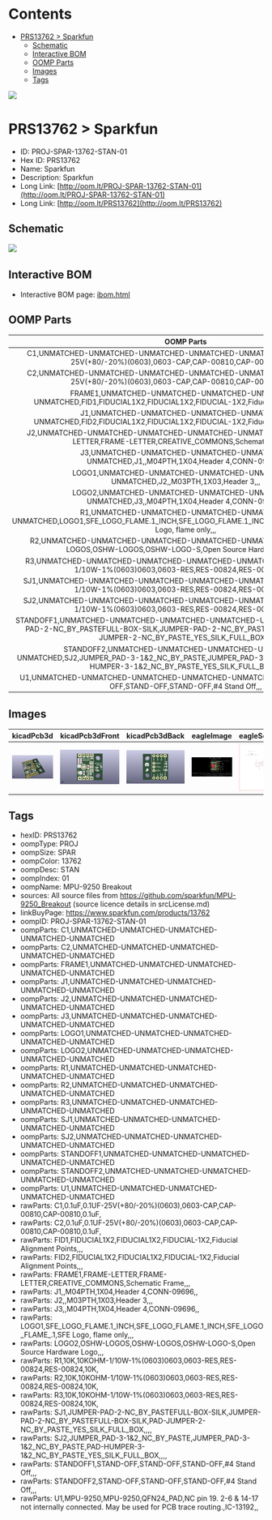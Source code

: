 



Contents
========

* [PRS13762 > Sparkfun](#prs13762--sparkfun)
	* [Schematic](#schematic)
	* [Interactive BOM](#interactive-bom)
	* [OOMP Parts](#oomp-parts)
	* [Images](#images)
	* [Tags](#tags)
  
![][im]
# PRS13762 > Sparkfun

- ID: PROJ-SPAR-13762-STAN-01
- Hex ID: PRS13762
- Name: Sparkfun
- Description: Sparkfun
- Long Link: [http://oom.lt/PROJ-SPAR-13762-STAN-01](http://oom.lt/PROJ-SPAR-13762-STAN-01)
- Long Link: [http://oom.lt/PRS13762](http://oom.lt/PRS13762)

## Schematic
  
![][schem]
## Interactive BOM

- Interactive BOM page: [ibom.html](https://htmlpreview.github.io/?https://github.com/oomlout/oomlout_OOMP_projects/blob/main/PROJ-SPAR-13762-STAN-01/kicad/bom/ibom.html)

## OOMP Parts
  

|OOMP Parts|
| :---: |
|C1,UNMATCHED-UNMATCHED-UNMATCHED-UNMATCHED-UNMATCHED,C1,0.1uF,0.1UF-25V(+80/-20%)(0603),0603-CAP,CAP-00810,CAP-00810,0.1uF,|
|C2,UNMATCHED-UNMATCHED-UNMATCHED-UNMATCHED-UNMATCHED,C2,0.1uF,0.1UF-25V(+80/-20%)(0603),0603-CAP,CAP-00810,CAP-00810,0.1uF,|
|FRAME1,UNMATCHED-UNMATCHED-UNMATCHED-UNMATCHED-UNMATCHED,FID1,FIDUCIAL1X2,FIDUCIAL1X2,FIDUCIAL-1X2,Fiducial Alignment Points,,,|
|J1,UNMATCHED-UNMATCHED-UNMATCHED-UNMATCHED-UNMATCHED,FID2,FIDUCIAL1X2,FIDUCIAL1X2,FIDUCIAL-1X2,Fiducial Alignment Points,,,|
|J2,UNMATCHED-UNMATCHED-UNMATCHED-UNMATCHED-UNMATCHED,FRAME1,FRAME-LETTER,FRAME-LETTER,CREATIVE_COMMONS,Schematic Frame,,,|
|J3,UNMATCHED-UNMATCHED-UNMATCHED-UNMATCHED-UNMATCHED,J1,,M04PTH,1X04,Header 4,CONN-09696,,|
|LOGO1,UNMATCHED-UNMATCHED-UNMATCHED-UNMATCHED-UNMATCHED,J2,,M03PTH,1X03,Header 3,,,|
|LOGO2,UNMATCHED-UNMATCHED-UNMATCHED-UNMATCHED-UNMATCHED,J3,,M04PTH,1X04,Header 4,CONN-09696,,|
|R1,UNMATCHED-UNMATCHED-UNMATCHED-UNMATCHED-UNMATCHED,LOGO1,SFE_LOGO_FLAME.1_INCH,SFE_LOGO_FLAME.1_INCH,SFE_LOGO_FLAME_.1,SFE Logo, flame only,,,|
|R2,UNMATCHED-UNMATCHED-UNMATCHED-UNMATCHED-UNMATCHED,LOGO2,OSHW-LOGOS,OSHW-LOGOS,OSHW-LOGO-S,Open Source Hardware Logo,,,|
|R3,UNMATCHED-UNMATCHED-UNMATCHED-UNMATCHED-UNMATCHED,R1,10K,10KOHM-1/10W-1%(0603)0603,0603-RES,RES-00824,RES-00824,10K,|
|SJ1,UNMATCHED-UNMATCHED-UNMATCHED-UNMATCHED-UNMATCHED,R2,10K,10KOHM-1/10W-1%(0603)0603,0603-RES,RES-00824,RES-00824,10K,|
|SJ2,UNMATCHED-UNMATCHED-UNMATCHED-UNMATCHED-UNMATCHED,R3,10K,10KOHM-1/10W-1%(0603)0603,0603-RES,RES-00824,RES-00824,10K,|
|STANDOFF1,UNMATCHED-UNMATCHED-UNMATCHED-UNMATCHED-UNMATCHED,SJ1,JUMPER-PAD-2-NC_BY_PASTEFULL-BOX-SILK,JUMPER-PAD-2-NC_BY_PASTEFULL-BOX-SILK,PAD-JUMPER-2-NC_BY_PASTE_YES_SILK_FULL_BOX,,,,|
|STANDOFF2,UNMATCHED-UNMATCHED-UNMATCHED-UNMATCHED-UNMATCHED,SJ2,JUMPER_PAD-3-1&2_NC_BY_PASTE,JUMPER_PAD-3-1&2_NC_BY_PASTE,PAD-HUMPER-3-1&2_NC_BY_PASTE_YES_SILK_FULL_BOX,,,,|
|U1,UNMATCHED-UNMATCHED-UNMATCHED-UNMATCHED-UNMATCHED,STANDOFF1,STAND-OFF,STAND-OFF,STAND-OFF,#4 Stand Off,,,|

## Images
  
  

|kicadPcb3d|kicadPcb3dFront|kicadPcb3dBack|eagleImage|eagleSchemImage|
| :---: | :---: | :---: | :---: | :---: |
|[![kicadPcb3d](kicadPcb3d_140.png)](kicadPcb3d.png)|[![kicadPcb3dFront](kicadPcb3dFront_140.png)](kicadPcb3dFront.png)|[![kicadPcb3dBack](kicadPcb3dBack_140.png)](kicadPcb3dBack.png)|[![eagleImage](eagleImage_140.png)](eagleImage.png)|[![eagleSchemImage](eagleSchemImage_140.png)](eagleSchemImage.png)|

## Tags

- hexID: PRS13762
- oompType: PROJ
- oompSize: SPAR
- oompColor: 13762
- oompDesc: STAN
- oompIndex: 01
- oompName: MPU-9250 Breakout
- sources: All source files from https://github.com/sparkfun/MPU-9250_Breakout (source licence details in srcLicense.md)
- linkBuyPage: https://www.sparkfun.com/products/13762
- oompID: PROJ-SPAR-13762-STAN-01
- oompParts: C1,UNMATCHED-UNMATCHED-UNMATCHED-UNMATCHED-UNMATCHED
- oompParts: C2,UNMATCHED-UNMATCHED-UNMATCHED-UNMATCHED-UNMATCHED
- oompParts: FRAME1,UNMATCHED-UNMATCHED-UNMATCHED-UNMATCHED-UNMATCHED
- oompParts: J1,UNMATCHED-UNMATCHED-UNMATCHED-UNMATCHED-UNMATCHED
- oompParts: J2,UNMATCHED-UNMATCHED-UNMATCHED-UNMATCHED-UNMATCHED
- oompParts: J3,UNMATCHED-UNMATCHED-UNMATCHED-UNMATCHED-UNMATCHED
- oompParts: LOGO1,UNMATCHED-UNMATCHED-UNMATCHED-UNMATCHED-UNMATCHED
- oompParts: LOGO2,UNMATCHED-UNMATCHED-UNMATCHED-UNMATCHED-UNMATCHED
- oompParts: R1,UNMATCHED-UNMATCHED-UNMATCHED-UNMATCHED-UNMATCHED
- oompParts: R2,UNMATCHED-UNMATCHED-UNMATCHED-UNMATCHED-UNMATCHED
- oompParts: R3,UNMATCHED-UNMATCHED-UNMATCHED-UNMATCHED-UNMATCHED
- oompParts: SJ1,UNMATCHED-UNMATCHED-UNMATCHED-UNMATCHED-UNMATCHED
- oompParts: SJ2,UNMATCHED-UNMATCHED-UNMATCHED-UNMATCHED-UNMATCHED
- oompParts: STANDOFF1,UNMATCHED-UNMATCHED-UNMATCHED-UNMATCHED-UNMATCHED
- oompParts: STANDOFF2,UNMATCHED-UNMATCHED-UNMATCHED-UNMATCHED-UNMATCHED
- oompParts: U1,UNMATCHED-UNMATCHED-UNMATCHED-UNMATCHED-UNMATCHED
- rawParts: C1,0.1uF,0.1UF-25V(+80/-20%)(0603),0603-CAP,CAP-00810,CAP-00810,0.1uF,
- rawParts: C2,0.1uF,0.1UF-25V(+80/-20%)(0603),0603-CAP,CAP-00810,CAP-00810,0.1uF,
- rawParts: FID1,FIDUCIAL1X2,FIDUCIAL1X2,FIDUCIAL-1X2,Fiducial Alignment Points,,,
- rawParts: FID2,FIDUCIAL1X2,FIDUCIAL1X2,FIDUCIAL-1X2,Fiducial Alignment Points,,,
- rawParts: FRAME1,FRAME-LETTER,FRAME-LETTER,CREATIVE_COMMONS,Schematic Frame,,,
- rawParts: J1,,M04PTH,1X04,Header 4,CONN-09696,,
- rawParts: J2,,M03PTH,1X03,Header 3,,,
- rawParts: J3,,M04PTH,1X04,Header 4,CONN-09696,,
- rawParts: LOGO1,SFE_LOGO_FLAME.1_INCH,SFE_LOGO_FLAME.1_INCH,SFE_LOGO_FLAME_.1,SFE Logo, flame only,,,
- rawParts: LOGO2,OSHW-LOGOS,OSHW-LOGOS,OSHW-LOGO-S,Open Source Hardware Logo,,,
- rawParts: R1,10K,10KOHM-1/10W-1%(0603)0603,0603-RES,RES-00824,RES-00824,10K,
- rawParts: R2,10K,10KOHM-1/10W-1%(0603)0603,0603-RES,RES-00824,RES-00824,10K,
- rawParts: R3,10K,10KOHM-1/10W-1%(0603)0603,0603-RES,RES-00824,RES-00824,10K,
- rawParts: SJ1,JUMPER-PAD-2-NC_BY_PASTEFULL-BOX-SILK,JUMPER-PAD-2-NC_BY_PASTEFULL-BOX-SILK,PAD-JUMPER-2-NC_BY_PASTE_YES_SILK_FULL_BOX,,,,
- rawParts: SJ2,JUMPER_PAD-3-1&2_NC_BY_PASTE,JUMPER_PAD-3-1&2_NC_BY_PASTE,PAD-HUMPER-3-1&2_NC_BY_PASTE_YES_SILK_FULL_BOX,,,,
- rawParts: STANDOFF1,STAND-OFF,STAND-OFF,STAND-OFF,#4 Stand Off,,,
- rawParts: STANDOFF2,STAND-OFF,STAND-OFF,STAND-OFF,#4 Stand Off,,,
- rawParts: U1,MPU-9250,MPU-9250,QFN24_PAD,NC pin 19. 2-6 & 14-17 not internally connected. May be used for PCB trace routing.,IC-13192,,



[im]: kicadPcb3d_450.png
[schem]: eagleSchemImage.png
